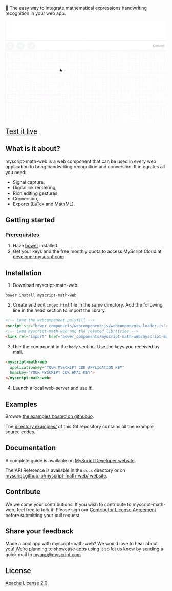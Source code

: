 :pencil: The easy way to integrate mathematical expressions handwriting recognition in your web app.

<p align="center">
  <img src="preview.gif">
</p>
 
<a style="text-align:center; font-size:150%;" href="https://myscript.github.io/myscript-math-web/components/myscript-math-web/examples/">Test it live</a>


## What is it about?

myscript-math-web is a web component that can be used in every web application to bring handwriting recognition and conversion. It integrates all you need:  
* Signal capture,
* Digital ink rendering,
* Rich editing gestures,
* Conversion,
* Exports (LaTex and MathML).

## Getting started

### Prerequisites

1. Have [bower](https://bower.io/#install-bower) installed.
2. Get your keys and the free monthly quota to access MyScript Cloud at [developer.myscript.com](https://developer.myscript.com)
 
## Installation

1. Download myscript-math-web.  
```shell
bower install myscript-math-web
```
2. Create and edit `index.html` file in the same directory. Add the following line in the head section to import the library.  
```html
<!-- Load the webcomponent polyfill -->
<script src="bower_components/webcomponentsjs/webcomponents-loader.js"></script>
<!-- Load myscript-math-web and the related librairies -->
<link rel="import" href="bower_components/myscript-math-web/myscript-math-web.html">
```  
3. Use the component in the `body` section. Use the keys you received by mail.  
```html
<myscript-math-web
  applicationkey="YOUR MYSCRIPT CDK APPLICATION KEY"
  hmackey="YOUR MYSCRIPT CDK HMAC KEY">
</myscript-math-web>
```
4. Launch a local web-server and use it!


## Examples

Browse [the examples hosted on github.io](https://myscript.github.io/myscript-math-web/examples/).

The [directory examples/](/examples) of this Git repository contains all the example source codes. 

## Documentation

A complete guide is available on [MyScript Developer website](https://developer.myscript.com/docs/interactive-ink/1.0/web/web-components/math-element/).

The API Reference is available in the `docs` directory or on [myscript.github.io/myscript-math-web/ website](https://myscript.github.io/myscript-math-web/).

## Contribute

We welcome your contributions:
If you wish to contribute to myscript-math-web, feel free to fork it!
Please sign our [Contributor License Agreement](CONTRIBUTING.md) before submitting your pull request.

## Share your feedback

Made a cool app with myscript-math-web? We would love to hear about you!
We’re planning to showcase apps using it so let us know by sending a quick mail to [myapp@myscript.com](mailto://myapp@myscript.com)

## License

[Apache License 2.0](http://www.apache.org/licenses/LICENSE-2.0)
